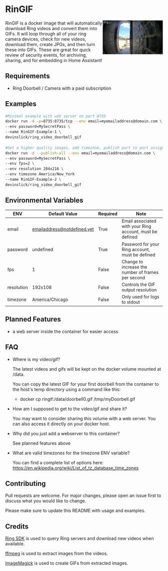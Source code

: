 # RinGIF

<img src="sample.gif" align="right" height=108/>

RinGIF is a docker image that will automatically download Ring videos and 
convert them into GIFs.  It will loop through all of your ring camera devices,
check for new videos, download them, create JPGs, and then turn these into GIFs.
These are great for quick review of security events, for archiving, sharing, and for embedding in Home Assistant!

## Requirements
- Ring Doorbell / Camera with a paid subscription


## Examples

```bash
#Minimal example with web server on port 8735
docker run -d -p=8735:8735/tcp --env email=myemailaddress@domain.com \
--env password=MySecretPass \
--name RinGIF-Example-1 \
devinslick/ring_video_doorbell_gif

#Get a higher quality images, add timezone, publish port to port assigned by Docker
docker run -d --publish-all --env email=myemailaddress@domain.com \
--env password=MySecretPass \
--env fps=2 \
--env resolution 284x216 \
--env timezone America/New_York
--name RinGIF-Example-2 \
devinslick/ring_video_doorbell_gif

```

## Environmental Variables

| ENV  | Default Value| Required | Note |
| ------------- | ------------- | ------------- | ------------- |
| email | emailaddress@notdefined.yet | True | Email associated with your Ring account, must be defined |
| password  | undefined  | True | Password for your Ring account, must be defined  |
| fps  | 1  | False | Change to increase the number of frames per second |
| resolution | 192x108 | False | Controls the GIF output resolution |
| timezone | America/Chicago | False | Only used for logs to stdout |

## Planned Features
- a web server inside the container for easier access

## FAQ
- Where is my video/gif?

  The latest videos and gifs will be kept on the docker volume mounted at /data.

  You can copy the latest GIF for your first doorbell from the container to the host's temp directory using a command like this:
  - docker cp ringif:/data/doorbell0.gif /tmp/myDoorbell.gif

- How am I supposed to get to the video/gif and share it?

  You may want to consider sharing this volume with a web server. 
  You can also access it directly on your docker host.
- Why did you just add a webserver to this container?

  See planned features above

- What are valid timezones for the timezone ENV variable?

  You can find a complete list of options here: https://en.wikipedia.org/wiki/List_of_tz_database_time_zones

## Contributing
Pull requests are welcome. For major changes, please open an issue first to discuss what you would like to change.

Please make sure to update this README with usage and examples.

## Credits
[Ring SDK](https://github.com/tchellomello/python-ring-doorbell/) is used to query Ring servers and download new videos when available.

[ffmpeg](https://github.com/FFmpeg/FFmpeg) is used to extract images from the videos.

[ImageMagick](https://github.com/ImageMagick/ImageMagick) is used to create GIFs from extracted images.

